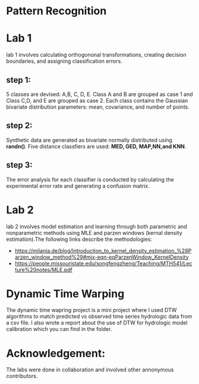 # Pattern Recognition

# Lab 1 
lab 1 involves calculating orthogononal transformations, creating decision boundaries, and assigning classification errors. 

## step 1:
5 classes are devised: A,B, C, D, E. Class A and B are grouped as case 1 and Class C,D, and E are grouped as case 2. Each class contains the Gaussian bivariate distribution parameters: mean, covariance, and number of points. 

## step 2:
Synthetic data are generated as bivariate normally distributed using **randn()**. Five distance classfiers are used: **MED, GED, MAP,NN,and KNN**.  

## step 3:
The error analysis for each classifier is conducted by calculating the experimental error rate and generating a confusion matrix.

# Lab 2

lab 2 involves model estimation and learning through both parametric and nonparametric methods using MLE and parzen windows (kernal density estimation).The following links describe the methodologies:

- https://milania.de/blog/Introduction_to_kernel_density_estimation_%28Parzen_window_method%29#mjx-eqn-eqParzenWindow_KernelDensity
- https://people.missouristate.edu/songfengzheng/Teaching/MTH541/Lecture%20notes/MLE.pdf

# Dynamic Time Warping
The dynamic time wapring project is a mini project where I used DTW algorithms to match predicted vs observed time series hydrologic data from a csv file. I also wrote a report about the use of DTW for hydrologic model calibration which you can find in the folder. 

# Acknowledgement: 
The labs were done in collaboration and involved other annonymous contributors. 
